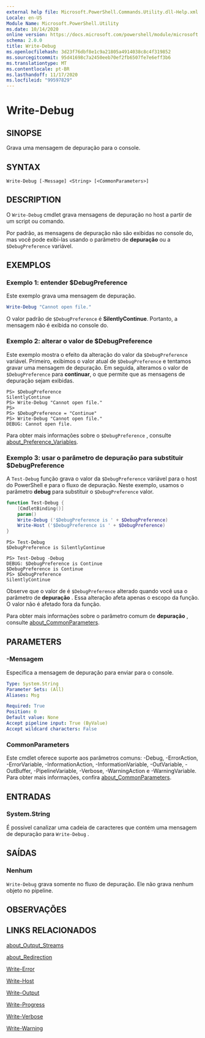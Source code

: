 ```yaml
---
external help file: Microsoft.PowerShell.Commands.Utility.dll-Help.xml
Locale: en-US
Module Name: Microsoft.PowerShell.Utility
ms.date: 10/14/2020
online version: https://docs.microsoft.com/powershell/module/microsoft.powershell.utility/write-debug?view=powershell-7.2&WT.mc_id=ps-gethelp
schema: 2.0.0
title: Write-Debug
ms.openlocfilehash: 3d23f76dbf8e1c9a21805a4914038c8c4f319852
ms.sourcegitcommit: 95d41698c7a2450eeb70ef2fb6507fe7e6eff3b6
ms.translationtype: MT
ms.contentlocale: pt-BR
ms.lasthandoff: 11/17/2020
ms.locfileid: "99597829"
---
```

# Write-Debug

## SINOPSE
Grava uma mensagem de depuração para o console.

## SYNTAX

```
Write-Debug [-Message] <String> [<CommonParameters>]
```

## DESCRIPTION

O `Write-Debug` cmdlet grava mensagens de depuração no host a partir de um script ou comando.

Por padrão, as mensagens de depuração não são exibidas no console do, mas você pode exibi-las usando o parâmetro de **depuração** ou a `$DebugPreference` variável.

## EXEMPLOS

### Exemplo 1: entender $DebugPreference

Este exemplo grava uma mensagem de depuração.

```powershell
Write-Debug "Cannot open file."
```

O valor padrão de `$DebugPreference` é **SilentlyContinue**. Portanto, a mensagem não é exibida no console do.

### Exemplo 2: alterar o valor de $DebugPreference

Este exemplo mostra o efeito da alteração do valor da `$DebugPreference` variável. Primeiro, exibimos o valor atual de `$DebugPreference` e tentamos gravar uma mensagem de depuração. Em seguida, alteramos o valor de `$DebugPreference` para **continuar**, o que permite que as mensagens de depuração sejam exibidas.

```
PS> $DebugPreference
SilentlyContinue
PS> Write-Debug "Cannot open file."
PS>
PS> $DebugPreference = "Continue"
PS> Write-Debug "Cannot open file."
DEBUG: Cannot open file.
```

Para obter mais informações sobre o `$DebugPreference` , consulte [about_Preference_Variables](/powershell/module/Microsoft.PowerShell.Core/About/about_Preference_Variables).

### Exemplo 3: usar o parâmetro de depuração para substituir $DebugPreference

A `Test-Debug` função grava o valor da `$DebugPreference` variável para o host do PowerShell e para o fluxo de depuração. Neste exemplo, usamos o parâmetro **debug** para substituir o `$DebugPreference` valor.

```powershell
function Test-Debug {
    [CmdletBinding()]
    param()
    Write-Debug ('$DebugPreference is ' + $DebugPreference)
    Write-Host ('$DebugPreference is ' + $DebugPreference)
}
```

```
PS> Test-Debug
$DebugPreference is SilentlyContinue

PS> Test-Debug -Debug
DEBUG: $DebugPreference is Continue
$DebugPreference is Continue
PS> $DebugPreference
SilentlyContinue
```

Observe que o valor de é `$DebugPreference` alterado quando você usa o parâmetro de **depuração** . Essa alteração afeta apenas o escopo da função. O valor não é afetado fora da função.

Para obter mais informações sobre o parâmetro comum de **depuração** , consulte [about_CommonParameters](https://go.microsoft.com/fwlink/?LinkID=113216).

## PARAMETERS

### -Mensagem

Especifica a mensagem de depuração para enviar para o console.

```yaml
Type: System.String
Parameter Sets: (All)
Aliases: Msg

Required: True
Position: 0
Default value: None
Accept pipeline input: True (ByValue)
Accept wildcard characters: False
```

### CommonParameters

Este cmdlet oferece suporte aos parâmetros comuns: -Debug, -ErrorAction, -ErrorVariable, -InformationAction, -InformationVariable, -OutVariable, -OutBuffer, -PipelineVariable, -Verbose, -WarningAction e -WarningVariable. Para obter mais informações, confira [about_CommonParameters](https://go.microsoft.com/fwlink/?LinkID=113216).

## ENTRADAS

### System.String

É possível canalizar uma cadeia de caracteres que contém uma mensagem de depuração para `Write-Debug` .

## SAÍDAS

### Nenhum

`Write-Debug` grava somente no fluxo de depuração. Ele não grava nenhum objeto no pipeline.

## OBSERVAÇÕES

## LINKS RELACIONADOS

[about_Output_Streams](../Microsoft.PowerShell.Core/About/about_Output_Streams.md)

[about_Redirection](../Microsoft.PowerShell.Core/About/about_Redirection.md)

[Write-Error](Write-Error.md)

[Write-Host](Write-Host.md)

[Write-Output](Write-Output.md)

[Write-Progress](Write-Progress.md)

[Write-Verbose](Write-Verbose.md)

[Write-Warning](Write-Warning.md)
